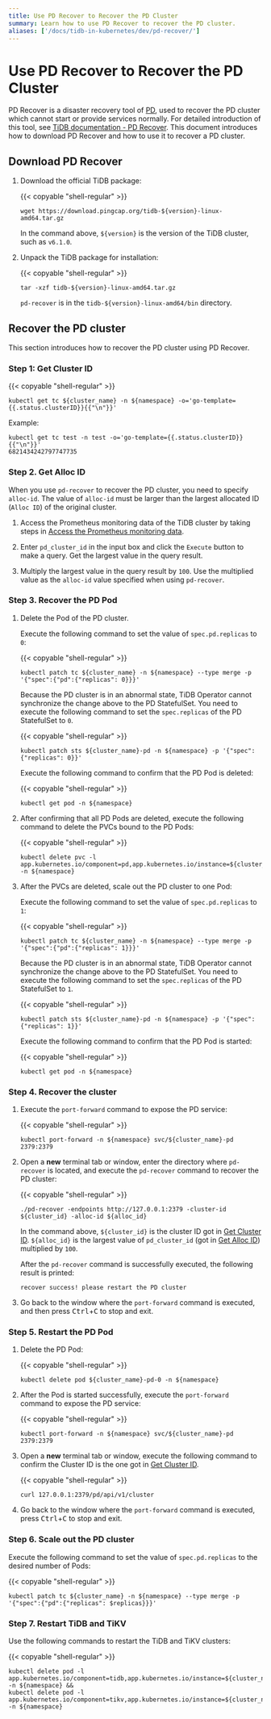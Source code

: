 ```yaml
---
title: Use PD Recover to Recover the PD Cluster
summary: Learn how to use PD Recover to recover the PD cluster.
aliases: ['/docs/tidb-in-kubernetes/dev/pd-recover/']
---
```


# Use PD Recover to Recover the PD Cluster

PD Recover is a disaster recovery tool of [PD](https://pingcap.com/docs/stable/architecture/#placement-driver-server), used to recover the PD cluster which cannot start or provide services normally. For detailed introduction of this tool, see [TiDB documentation - PD Recover](https://pingcap.com/docs/stable/reference/tools/pd-recover). This document introduces how to download PD Recover and how to use it to recover a PD cluster.

## Download PD Recover

1. Download the official TiDB package:

    {{< copyable "shell-regular" >}}

    ```shell
    wget https://download.pingcap.org/tidb-${version}-linux-amd64.tar.gz
    ```

    In the command above, `${version}` is the version of the TiDB cluster, such as `v6.1.0`.

2. Unpack the TiDB package for installation:

    {{< copyable "shell-regular" >}}

    ```shell
    tar -xzf tidb-${version}-linux-amd64.tar.gz
    ```

    `pd-recover` is in the `tidb-${version}-linux-amd64/bin` directory.

## Recover the PD cluster

This section introduces how to recover the PD cluster using PD Recover.

### Step 1: Get Cluster ID

{{< copyable "shell-regular" >}}

```shell
kubectl get tc ${cluster_name} -n ${namespace} -o='go-template={{.status.clusterID}}{{"\n"}}'
```

Example:

```
kubectl get tc test -n test -o='go-template={{.status.clusterID}}{{"\n"}}'
6821434242797747735
```

### Step 2. Get Alloc ID

When you use `pd-recover` to recover the PD cluster, you need to specify `alloc-id`. The value of `alloc-id` must be larger than the largest allocated ID (`Alloc ID`) of the original cluster.

1. Access the Prometheus monitoring data of the TiDB cluster by taking steps in [Access the Prometheus monitoring data](monitor-a-tidb-cluster.md#access-the-prometheus-monitoring-data).

2. Enter `pd_cluster_id` in the input box and click the `Execute` button to make a query. Get the largest value in the query result.

3. Multiply the largest value in the query result by `100`. Use the multiplied value as the `alloc-id` value specified when using `pd-recover`.

### Step 3. Recover the PD Pod

1. Delete the Pod of the PD cluster.

    Execute the following command to set the value of `spec.pd.replicas` to `0`:

    {{< copyable "shell-regular" >}}

    ```shell
    kubectl patch tc ${cluster_name} -n ${namespace} --type merge -p '{"spec":{"pd":{"replicas": 0}}}'
    ```

    Because the PD cluster is in an abnormal state, TiDB Operator cannot synchronize the change above to the PD StatefulSet. You need to execute the following command to set the `spec.replicas` of the PD StatefulSet to `0`.

    {{< copyable "shell-regular" >}}

    ```shell
    kubectl patch sts ${cluster_name}-pd -n ${namespace} -p '{"spec":{"replicas": 0}}'
    ```

    Execute the following command to confirm that the PD Pod is deleted:

    {{< copyable "shell-regular" >}}

    ```shell
    kubectl get pod -n ${namespace}
    ```

2. After confirming that all PD Pods are deleted, execute the following command to delete the PVCs bound to the PD Pods:

    {{< copyable "shell-regular" >}}

    ```shell
    kubectl delete pvc -l app.kubernetes.io/component=pd,app.kubernetes.io/instance=${cluster_name} -n ${namespace}
    ```

3. After the PVCs are deleted, scale out the PD cluster to one Pod:

    Execute the following command to set the value of `spec.pd.replicas` to `1`:

    {{< copyable "shell-regular" >}}

    ```shell
    kubectl patch tc ${cluster_name} -n ${namespace} --type merge -p '{"spec":{"pd":{"replicas": 1}}}'
    ```

    Because the PD cluster is in an abnormal state, TiDB Operator cannot synchronize the change above to the PD StatefulSet. You need to execute the following command to set the `spec.replicas` of the PD StatefulSet to `1`.

    {{< copyable "shell-regular" >}}

    ```shell
    kubectl patch sts ${cluster_name}-pd -n ${namespace} -p '{"spec":{"replicas": 1}}'
    ```

    Execute the following command to confirm that the PD Pod is started:

    {{< copyable "shell-regular" >}}

    ```shell
    kubectl get pod -n ${namespace}
    ```

### Step 4. Recover the cluster

1. Execute the `port-forward` command to expose the PD service:

    {{< copyable "shell-regular" >}}

    ```shell
    kubectl port-forward -n ${namespace} svc/${cluster_name}-pd 2379:2379
    ```

2. Open a **new** terminal tab or window, enter the directory where `pd-recover` is located, and execute the `pd-recover` command to recover the PD cluster:

    {{< copyable "shell-regular" >}}

    ```shell
    ./pd-recover -endpoints http://127.0.0.1:2379 -cluster-id ${cluster_id} -alloc-id ${alloc_id}
    ```

    In the command above, `${cluster_id}` is the cluster ID got in [Get Cluster ID](#step-1-get-cluster-id). `${alloc_id}` is the largest value of `pd_cluster_id` (got in [Get Alloc ID](#step-2-get-alloc-id)) multiplied by `100`.

    After the `pd-recover` command is successfully executed, the following result is printed:

    ```shell
    recover success! please restart the PD cluster
    ```

3. Go back to the window where the `port-forward` command is executed, and then press <kbd>Ctrl</kbd>+<kbd>C</kbd> to stop and exit.

### Step 5. Restart the PD Pod

1. Delete the PD Pod:

    {{< copyable "shell-regular" >}}

    ```shell
    kubectl delete pod ${cluster_name}-pd-0 -n ${namespace}
    ```

2. After the Pod is started successfully, execute the `port-forward` command to expose the PD service:

    {{< copyable "shell-regular" >}}

    ```shell
    kubectl port-forward -n ${namespace} svc/${cluster_name}-pd 2379:2379
    ```

3. Open a **new** terminal tab or window, execute the following command to confirm the Cluster ID is the one got in [Get Cluster ID](#step-1-get-cluster-id).

    {{< copyable "shell-regular" >}}

    ```shell
    curl 127.0.0.1:2379/pd/api/v1/cluster
    ```

4. Go back to the window where the `port-forward` command is executed, press <kbd>Ctrl</kbd>+<kbd>C</kbd> to stop and exit.

### Step 6. Scale out the PD cluster

Execute the following command to set the value of `spec.pd.replicas` to the desired number of Pods:

{{< copyable "shell-regular" >}}

```shell
kubectl patch tc ${cluster_name} -n ${namespace} --type merge -p '{"spec":{"pd":{"replicas": $replicas}}}'
```

### Step 7. Restart TiDB and TiKV

Use the following commands to restart the TiDB and TiKV clusters:

{{< copyable "shell-regular" >}}

```shell
kubectl delete pod -l app.kubernetes.io/component=tidb,app.kubernetes.io/instance=${cluster_name} -n ${namespace} &&
kubectl delete pod -l app.kubernetes.io/component=tikv,app.kubernetes.io/instance=${cluster_name} -n ${namespace}
```
